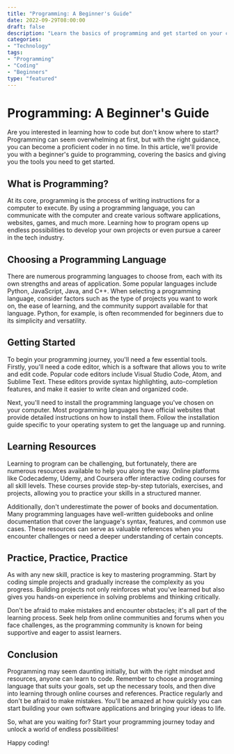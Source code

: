 ```yaml
---
title: "Programming: A Beginner's Guide"
date: 2022-09-29T08:00:00
draft: false
description: "Learn the basics of programming and get started on your coding journey."
categories:
- "Technology"
tags:
- "Programming"
- "Coding"
- "Beginners"
type: "featured"
---
```


# Programming: A Beginner's Guide

Are you interested in learning how to code but don't know where to start? Programming can seem overwhelming at first, but with the right guidance, you can become a proficient coder in no time. In this article, we'll provide you with a beginner's guide to programming, covering the basics and giving you the tools you need to get started.

## What is Programming?

At its core, programming is the process of writing instructions for a computer to execute. By using a programming language, you can communicate with the computer and create various software applications, websites, games, and much more. Learning how to program opens up endless possibilities to develop your own projects or even pursue a career in the tech industry.

## Choosing a Programming Language

There are numerous programming languages to choose from, each with its own strengths and areas of application. Some popular languages include Python, JavaScript, Java, and C++. When selecting a programming language, consider factors such as the type of projects you want to work on, the ease of learning, and the community support available for that language. Python, for example, is often recommended for beginners due to its simplicity and versatility.

## Getting Started

To begin your programming journey, you'll need a few essential tools. Firstly, you'll need a code editor, which is a software that allows you to write and edit code. Popular code editors include Visual Studio Code, Atom, and Sublime Text. These editors provide syntax highlighting, auto-completion features, and make it easier to write clean and organized code.

Next, you'll need to install the programming language you've chosen on your computer. Most programming languages have official websites that provide detailed instructions on how to install them. Follow the installation guide specific to your operating system to get the language up and running.

## Learning Resources

Learning to program can be challenging, but fortunately, there are numerous resources available to help you along the way. Online platforms like Codecademy, Udemy, and Coursera offer interactive coding courses for all skill levels. These courses provide step-by-step tutorials, exercises, and projects, allowing you to practice your skills in a structured manner.

Additionally, don't underestimate the power of books and documentation. Many programming languages have well-written guidebooks and online documentation that cover the language's syntax, features, and common use cases. These resources can serve as valuable references when you encounter challenges or need a deeper understanding of certain concepts.

## Practice, Practice, Practice

As with any new skill, practice is key to mastering programming. Start by coding simple projects and gradually increase the complexity as you progress. Building projects not only reinforces what you've learned but also gives you hands-on experience in solving problems and thinking critically.

Don't be afraid to make mistakes and encounter obstacles; it's all part of the learning process. Seek help from online communities and forums when you face challenges, as the programming community is known for being supportive and eager to assist learners.

## Conclusion

Programming may seem daunting initially, but with the right mindset and resources, anyone can learn to code. Remember to choose a programming language that suits your goals, set up the necessary tools, and then dive into learning through online courses and references. Practice regularly and don't be afraid to make mistakes. You'll be amazed at how quickly you can start building your own software applications and bringing your ideas to life.

So, what are you waiting for? Start your programming journey today and unlock a world of endless possibilities!

Happy coding!
